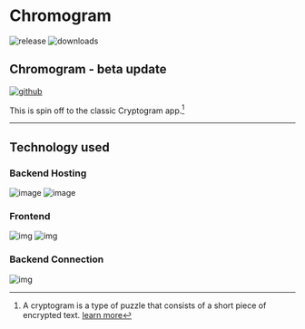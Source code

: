 # Chromogram

![release](https://img.shields.io/badge/release-v1.0.0--beta-orange?style=for-the-badge)
![downloads](https://img.shields.io/badge/downloads-3-brightgreen?style=for-the-badge)

## Chromogram - beta update
[![github](https://img.shields.io/badge/GET%20IT%20ON%20GitHub-black?style=for-the-badge&logo=github)](https://github.com/Satviky/Chromogram/releases)

This is spin off to the classic Cryptogram app.[^1]


---
## Technology used
### Backend Hosting
![image](https://img.shields.io/badge/Railway-131415?style=for-the-badge&logo=railway&logoColor=white)
![image](https://img.shields.io/badge/Render-46E3B7?style=for-the-badge&logo=render&logoColor=white)

### Frontend
![img](https://img.shields.io/badge/Expo-1B1F23?style=for-the-badge&logo=expo&logoColor=white)
![img](https://img.shields.io/badge/React_Native-20232A?style=for-the-badge&logo=react&logoColor=61DAFB)

### Backend Connection
![img](https://img.shields.io/badge/Express%20js-000000?style=for-the-badge&logo=express&logoColor=white)

[^1]: A cryptogram is a type of puzzle that consists of a short piece of encrypted text. [learn more](https://en.wikipedia.org/wiki/Cryptogram)

